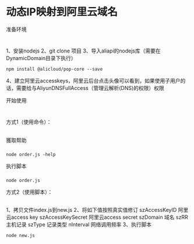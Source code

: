 动态IP映射到阿里云域名
====

准备环境
#
1、安装nodejs
2、git clone 项目
3、导入aliapi的nodejs库（需要在DynamicDomain目录下执行）
```shell
npm install @alicloud/pop-core --save
```
4、建立阿里云accesskeys，阿里云后台点击头像可以看到，如果使用子用户的话，需要给与AliyunDNSFullAccess（管理云解析(DNS)的权限）权限

开始使用
#

方式1（使用命令）：
##
獲取帮助
###
```shell
node order.js -help
```

执行脚本
###
```shell
node order.js
```

方式2（使用脚本）：
##
1、拷贝文件index.js到new.js
2、将如下值按照真实值修订
  szAccessKeyID 阿里云access key
  szAccessKeySecret 阿里云access secret
  szDomain  域名
  szRR  主机记录
  szType  记录类型
  nInterval 网络调用频率
3、执行脚本
```shell
node new.js
```